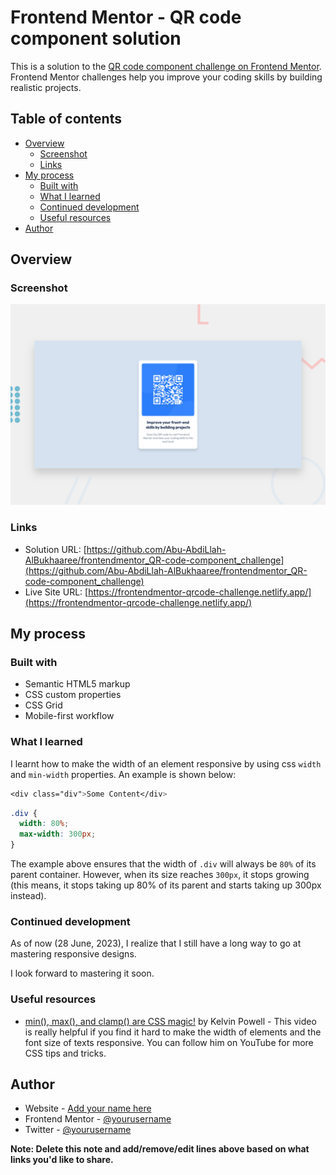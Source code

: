 # Frontend Mentor - QR code component solution

This is a solution to the [QR code component challenge on Frontend Mentor](https://www.frontendmentor.io/challenges/qr-code-component-iux_sIO_H). Frontend Mentor challenges help you improve your coding skills by building realistic projects.

## Table of contents

- [Overview](#overview)
  - [Screenshot](#screenshot)
  - [Links](#links)
- [My process](#my-process)
  - [Built with](#built-with)
  - [What I learned](#what-i-learned)
  - [Continued development](#continued-development)
  - [Useful resources](#useful-resources)
- [Author](#author)

## Overview

### Screenshot

![](./design/desktop-preview.png)

### Links

- Solution URL: [https://github.com/Abu-AbdiLlah-AlBukhaaree/frontendmentor_QR-code-component_challenge](https://github.com/Abu-AbdiLlah-AlBukhaaree/frontendmentor_QR-code-component_challenge)
- Live Site URL: [https://frontendmentor-qrcode-challenge.netlify.app/](https://frontendmentor-qrcode-challenge.netlify.app/)

## My process

### Built with

- Semantic HTML5 markup
- CSS custom properties
- CSS Grid
- Mobile-first workflow

### What I learned

I learnt how to make the width of an element responsive by using css `width` and `min-width` properties.
An example is shown below:

```css
<div class="div">Some Content</div>
```

```css
.div {
  width: 80%;
  max-width: 300px;
}
```

The example above ensures that the width of `.div` will always be `80%` of its parent container.
However, when its size reaches `300px`, it stops growing (this means, it stops taking up 80% of its parent and starts taking up 300px instead).

### Continued development

As of now (28 June, 2023), I realize that I still have a long way to go at mastering responsive designs.

I look forward to mastering it soon.

### Useful resources

- [min(), max(), and clamp() are CSS magic!](https://youtu.be/U9VF-4euyRo) by Kelvin Powell - This video is really helpful if you find it hard to make the width of elements and the font size of texts responsive. You can follow him on YouTube for more CSS tips and tricks.

## Author

- Website - [Add your name here](https://www.your-site.com)
- Frontend Mentor - [@yourusername](https://www.frontendmentor.io/profile/yourusername)
- Twitter - [@yourusername](https://www.twitter.com/yourusername)

**Note: Delete this note and add/remove/edit lines above based on what links you'd like to share.**
